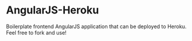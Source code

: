 # AngularJS-Heroku
Boilerplate frontend AngularJS application that can be deployed to Heroku. Feel free to fork and use!

